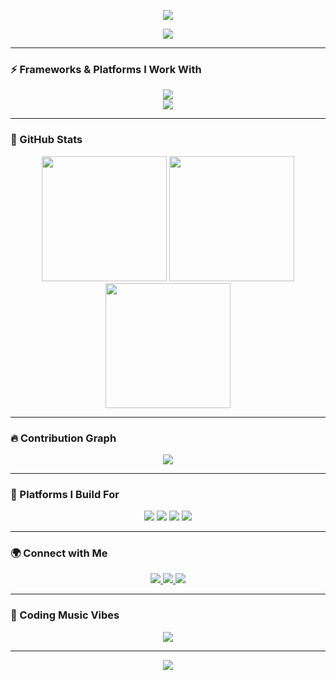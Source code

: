 
<p align="center">
  <img src="https://capsule-render.vercel.app/api?type=waving&color=gradient&height=250&section=header&text=Welcome%20to%20My%20GitHub!%0AScroll%20to%20explore%20my%20work&fontSize=40&fontAlign=50&fontAlignY=65" />
</p>



<p align="center">
  <img src="https://readme-typing-svg.demolab.com?font=Fira+Code&weight=900&size=40&duration=3000&pause=1000&color=00F9FF&center=true&width=1000&lines=Hi%F0%9F%91%8B%2C+I'm+Anthony+Prakash+Rozario!;BCA+Graduate+%7C+MCA+Pursuing;Tech+Enthusiast+%7C+Open+Source+Lover;Founder+of+Kraftamine+%7C+Rozaa.in;Let%E2%80%99s+build+amazing+things+together!" />
</p>

---

### ⚡ Frameworks & Platforms I Work With

<p align="center">
  <img src="https://skillicons.dev/icons?i=java,cpp,js,react,nextjs,nodejs,express,tailwind,html,css,bootstrap,arduino" /><br/>
  <img src="https://skillicons.dev/icons?i=git,github,vercel,figma,linux,vscode,windows,androidstudio" />
</p>

---

### 🚀 GitHub Stats

<p align="center">
  <img src="https://github-readme-stats.vercel.app/api?username=4nth0nyr0zar10&theme=radical&show_icons=true&count_private=true&include_all_commits=true&hide_border=true" height="200"/>
 <img src="https://github-readme-streak-stats-eight.vercel.app?user=4nth0nyr0zar10&theme=radical&hide_border=true" height="200"/>

  <img src="https://github-readme-stats.vercel.app/api/top-langs/?username=4nth0nyr0zar10&theme=radical&layout=compact&hide_border=true" height="200"/>
</p>

---

### 🔥 Contribution Graph

<p align="center">
  <img src="https://github-readme-activity-graph.cyclic.app/graph?username=4nth0nyr0zar10&theme=github-compact&hide_border=true" />
</p>

---

### 💼 Platforms I Build For

<p align="center">
  <img src="https://img.shields.io/badge/Web-Applications-blue?style=for-the-badge" />
  <img src="https://img.shields.io/badge/IoT-Projects-yellow?style=for-the-badge" />
  <img src="https://img.shields.io/badge/Mobile-Apps-green?style=for-the-badge" />
  <img src="https://img.shields.io/badge/Embedded-Systems-red?style=for-the-badge" />
</p>

---

### 🌍 Connect with Me

<p align="center">
  <a href="https://www.linkedin.com/in/your-linkedin" target="_blank">
    <img src="https://img.shields.io/badge/LinkedIn-0077B5?style=for-the-badge&logo=linkedin&logoColor=white" />
  </a>
  <a href="https://www.instagram.com/your-instagram" target="_blank">
    <img src="https://img.shields.io/badge/Instagram-E4405F?style=for-the-badge&logo=instagram&logoColor=white" />
  </a>
  <a href="mailto:your-email@example.com">
    <img src="https://img.shields.io/badge/Email-D14836?style=for-the-badge&logo=gmail&logoColor=white" />
  </a>
</p>

---

### 🎵 Coding Music Vibes

<p align="center">
  <img src="https://spotify-github-profile.vercel.app/api/view?uid=31mci5nvd2w26s7ztoevmlzoxjqa&cover_image=true&theme=novatorem&bar_color=53b14f&bar_color_cover=true" />
</p>

---
<p align="center">
  <img src="https://capsule-render.vercel.app/api?type=waving&color=gradient&height=150&section=footer&text=Thanks%20for%20visiting!%20⭐&fontSize=30" />
</p>
